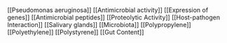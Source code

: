 [[Pseudomonas aeruginosa]]
[[Antimicrobial activity]]
[[Expression of genes]]
[[Antimicrobial peptides]]
[[Proteolytic Activity]]
[[Host-pathogen Interaction]]
[[Salivary glands]]
[[Microbiota]]
[[Polypropylene]]
[[Polyethylene]]
[[Polystyrene]]
[[Gut Content]]
